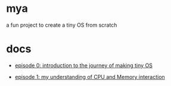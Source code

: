 # mya
a fun project to create a tiny OS from scratch



# docs

- [episode 0: introduction to the journey of making tiny OS](https://github.com/flydeoo/mya/blob/main/docs/episode%200%3A%20introduction%20to%20the%20journey%20of%20making%20tiny%20OS.md)


- [episode 1: my understanding of CPU and Memory interaction](https://github.com/flydeoo/mya/blob/main/docs/episode%201%3A%20my%20understanding%20of%20CPU%20and%20Memory%20interaction.md)

